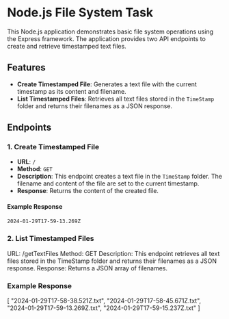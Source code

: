 # Node.js File System Task

This Node.js application demonstrates basic file system operations using the Express framework. The application provides two API endpoints to create and retrieve timestamped text files.

## Features

- **Create Timestamped File**: Generates a text file with the current timestamp as its content and filename.
- **List Timestamped Files**: Retrieves all text files stored in the `TimeStamp` folder and returns their filenames as a JSON response.

## Endpoints

### 1. Create Timestamped File

- **URL**: `/`
- **Method**: `GET`
- **Description**: This endpoint creates a text file in the `TimeStamp` folder. The filename and content of the file are set to the current timestamp.
- **Response**: Returns the content of the created file.

#### Example Response
```txt
2024-01-29T17-59-13.269Z
```
### 2. List Timestamped Files
URL: /getTextFiles
Method: GET
Description: This endpoint retrieves all text files stored in the TimeStamp folder and returns their filenames as a JSON response.
Response: Returns a JSON array of filenames.

### Example Response

[
  "2024-01-29T17-58-38.521Z.txt",
  "2024-01-29T17-58-45.671Z.txt",
  "2024-01-29T17-59-13.269Z.txt",
  "2024-01-29T17-59-15.237Z.txt"
]


